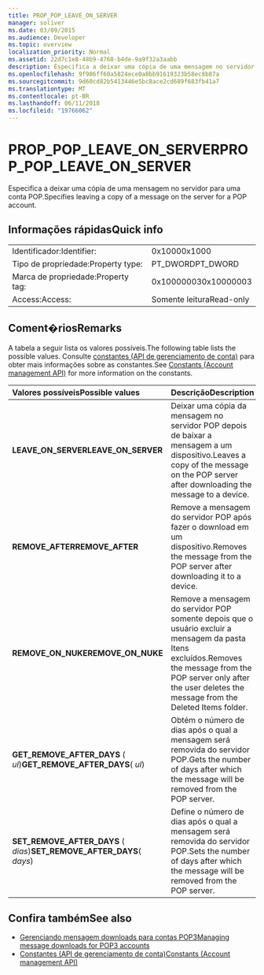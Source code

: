 ```yaml
---
title: PROP_POP_LEAVE_ON_SERVER
manager: soliver
ms.date: 03/09/2015
ms.audience: Developer
ms.topic: overview
localization_priority: Normal
ms.assetid: 22d7c1e8-48b9-4768-b4de-9a9f32a3aabb
description: Especifica a deixar uma cópia de uma mensagem no servidor para uma conta POP.
ms.openlocfilehash: 9f986ff60a5824ece0a8bb91619323b58ec8b87a
ms.sourcegitcommit: 9d60cd82b5413446e5bc8ace2cd689f683fb41a7
ms.translationtype: MT
ms.contentlocale: pt-BR
ms.lasthandoff: 06/11/2018
ms.locfileid: "19766062"
---
```

# <a name="proppopleaveonserver"></a><span data-ttu-id="82f31-103">PROP_POP_LEAVE_ON_SERVER</span><span class="sxs-lookup"><span data-stu-id="82f31-103">PROP_POP_LEAVE_ON_SERVER</span></span>

<span data-ttu-id="82f31-104">Especifica a deixar uma cópia de uma mensagem no servidor para uma conta POP.</span><span class="sxs-lookup"><span data-stu-id="82f31-104">Specifies leaving a copy of a message on the server for a POP account.</span></span>
  
## <a name="quick-info"></a><span data-ttu-id="82f31-105">Informações rápidas</span><span class="sxs-lookup"><span data-stu-id="82f31-105">Quick info</span></span>

|||
|:-----|:-----|
|<span data-ttu-id="82f31-106">Identificador:</span><span class="sxs-lookup"><span data-stu-id="82f31-106">Identifier:</span></span>  <br/> |<span data-ttu-id="82f31-107">0x1000</span><span class="sxs-lookup"><span data-stu-id="82f31-107">0x1000</span></span>  <br/> |
|<span data-ttu-id="82f31-108">Tipo de propriedade:</span><span class="sxs-lookup"><span data-stu-id="82f31-108">Property type:</span></span>  <br/> |<span data-ttu-id="82f31-109">PT_DWORD</span><span class="sxs-lookup"><span data-stu-id="82f31-109">PT_DWORD</span></span>  <br/> |
|<span data-ttu-id="82f31-110">Marca de propriedade:</span><span class="sxs-lookup"><span data-stu-id="82f31-110">Property tag:</span></span>  <br/> |<span data-ttu-id="82f31-111">0x10000003</span><span class="sxs-lookup"><span data-stu-id="82f31-111">0x10000003</span></span>  <br/> |
|<span data-ttu-id="82f31-112">Access:</span><span class="sxs-lookup"><span data-stu-id="82f31-112">Access:</span></span>  <br/> |<span data-ttu-id="82f31-113">Somente leitura</span><span class="sxs-lookup"><span data-stu-id="82f31-113">Read-only</span></span>  <br/> |
   
## <a name="remarks"></a><span data-ttu-id="82f31-114">Coment�rios</span><span class="sxs-lookup"><span data-stu-id="82f31-114">Remarks</span></span>

<span data-ttu-id="82f31-115">A tabela a seguir lista os valores possíveis.</span><span class="sxs-lookup"><span data-stu-id="82f31-115">The following table lists the possible values.</span></span> <span data-ttu-id="82f31-116">Consulte [constantes (API de gerenciamento de conta)](constants-account-management-api.md) para obter mais informações sobre as constantes.</span><span class="sxs-lookup"><span data-stu-id="82f31-116">See [Constants (Account management API)](constants-account-management-api.md) for more information on the constants.</span></span> 
  
|<span data-ttu-id="82f31-117">**Valores possíveis**</span><span class="sxs-lookup"><span data-stu-id="82f31-117">**Possible values**</span></span>|<span data-ttu-id="82f31-118">**Descrição**</span><span class="sxs-lookup"><span data-stu-id="82f31-118">**Description**</span></span>|
|:-----|:-----|
|<span data-ttu-id="82f31-119">**LEAVE_ON_SERVER**</span><span class="sxs-lookup"><span data-stu-id="82f31-119">**LEAVE_ON_SERVER**</span></span> <br/> |<span data-ttu-id="82f31-120">Deixar uma cópia da mensagem no servidor POP depois de baixar a mensagem a um dispositivo.</span><span class="sxs-lookup"><span data-stu-id="82f31-120">Leaves a copy of the message on the POP server after downloading the message to a device.</span></span>  <br/> |
|<span data-ttu-id="82f31-121">**REMOVE_AFTER**</span><span class="sxs-lookup"><span data-stu-id="82f31-121">**REMOVE_AFTER**</span></span> <br/> |<span data-ttu-id="82f31-122">Remove a mensagem do servidor POP após fazer o download em um dispositivo.</span><span class="sxs-lookup"><span data-stu-id="82f31-122">Removes the message from the POP server after downloading it to a device.</span></span>  <br/> |
|<span data-ttu-id="82f31-123">**REMOVE_ON_NUKE**</span><span class="sxs-lookup"><span data-stu-id="82f31-123">**REMOVE_ON_NUKE**</span></span> <br/> |<span data-ttu-id="82f31-124">Remove a mensagem do servidor POP somente depois que o usuário excluir a mensagem da pasta Itens excluídos.</span><span class="sxs-lookup"><span data-stu-id="82f31-124">Removes the message from the POP server only after the user deletes the message from the Deleted Items folder.</span></span>  <br/> |
|<span data-ttu-id="82f31-125">**GET_REMOVE_AFTER_DAYS** ( _ul_)</span><span class="sxs-lookup"><span data-stu-id="82f31-125">**GET_REMOVE_AFTER_DAYS**( _ul_)</span></span>  <br/> |<span data-ttu-id="82f31-126">Obtém o número de dias após o qual a mensagem será removida do servidor POP.</span><span class="sxs-lookup"><span data-stu-id="82f31-126">Gets the number of days after which the message will be removed from the POP server.</span></span>  <br/> |
|<span data-ttu-id="82f31-127">**SET_REMOVE_AFTER_DAYS** ( _dias_)</span><span class="sxs-lookup"><span data-stu-id="82f31-127">**SET_REMOVE_AFTER_DAYS**( _days_)</span></span>  <br/> |<span data-ttu-id="82f31-128">Define o número de dias após o qual a mensagem será removida do servidor POP.</span><span class="sxs-lookup"><span data-stu-id="82f31-128">Sets the number of days after which the message will be removed from the POP server.</span></span>  <br/> |
   
## <a name="see-also"></a><span data-ttu-id="82f31-129">Confira também</span><span class="sxs-lookup"><span data-stu-id="82f31-129">See also</span></span>

- [<span data-ttu-id="82f31-130">Gerenciando mensagem downloads para contas POP3</span><span class="sxs-lookup"><span data-stu-id="82f31-130">Managing message downloads for POP3 accounts</span></span>](managing-message-downloads-for-pop3-accounts.md) 
- [<span data-ttu-id="82f31-131">Constantes (API de gerenciamento de conta)</span><span class="sxs-lookup"><span data-stu-id="82f31-131">Constants (Account management API)</span></span>](constants-account-management-api.md)

